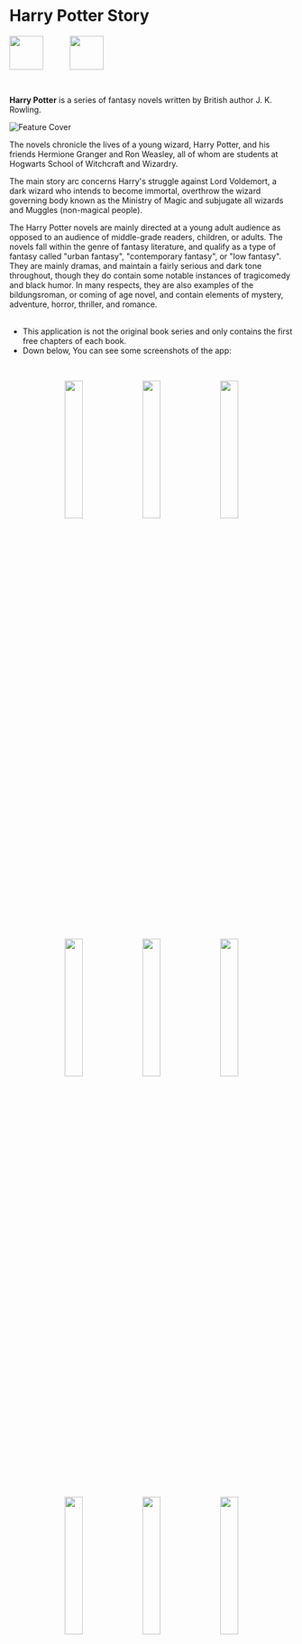 # Harry Potter Story
[<img src="https://db3pap004files.storage.live.com/y4mb-P42Tek45p4GBpLX94uID_MdcDu1y2hUWojJjei1xWDNOFfH-NGbOyGXw8MzvJ6uoXN-ng3Afo1Oxz0-mWt-g-CjHUoyCPU8bJRjlLyliqXf9-CE6cG1Pmr5YEr7gPpuGvhrrOTT8t-x9XQWok-C2BCcF9Xcl6hpIwCxT5LC3jxGNq6uWZpKOtSxCPadcoZ?width=1001&height=334&cropmode=none" height="60" align="middle" />](https://myket.ir/app/com.xeniac.harrypotterstorybooks)
&nbsp;&nbsp;&nbsp;&nbsp;&nbsp;&nbsp;&nbsp;&nbsp;&nbsp;&nbsp;
[<img src="https://db3pap004files.storage.live.com/y4mm_6qsbPPpZLN1hEBEYn4B-HXrdfNxhv1n6OSpAQZugzmAJRzUPY4sZxGBkLSHCJXyFkdKikHP5sT_dafk9KGLTv4J8BNZNO9N_tvn23aFwDJoNjnEyoapGPDymDiRXugbCCgtg76O4JrRUhOMdOXx9yeqg1bHrks65MQLpQc_Qp7nJ9J6hDwA7_S7LzjwypC?width=1024&height=916&cropmode=none" height="60" align="middle" />](https://drive.google.com/file/d/1rNMp6e5C4x-mk46h_gwS_Qirccclahhf/view?usp=sharing)

</br>

**Harry Potter** is a series of fantasy novels written by British author J. K. Rowling.
</br>

![Feature Cover](https://db3pap004files.storage.live.com/y4mQJwRY3y1fAnVWCGHsNQwv6lJz_xHC-QmvQU9UxHIAfHu7pGi91OAswrRaVvO67LXmX6Izco-ugPhkD2oNhD77ejDNnNy6K4_mIrs6vuNFXbbZIW7ETIhZ04W5mYGZg6KUnolEK-Y9fPzR_jWmMvVllLPLKF_NhJV3VSzfzDenJaEe6E6pk_zZYJ9CiUuCEJM?width=1024&height=500&cropmode=none)
</br>

The novels chronicle the lives of a young wizard, Harry Potter, and his friends Hermione Granger and Ron Weasley, all of whom are students at Hogwarts School of Witchcraft and Wizardry.

The main story arc concerns Harry's struggle against Lord Voldemort, a dark wizard who intends to become immortal, overthrow the wizard governing body known as the Ministry of Magic and subjugate all wizards and Muggles (non-magical people).

The Harry Potter novels are mainly directed at a young adult audience as opposed to an audience of middle-grade readers, children, or adults. The novels fall within the genre of fantasy literature, and qualify as a type of fantasy called "urban fantasy", "contemporary fantasy", or "low fantasy". They are mainly dramas, and maintain a fairly serious and dark tone throughout, though they do contain some notable instances of tragicomedy and black humor. In many respects, they are also examples of the bildungsroman, or coming of age novel, and contain elements of mystery, adventure, horror, thriller, and romance.
</br>
</br>

* This application is not the original book series and only contains the first free chapters of each book.
* Down below, You can see some screenshots of the app:
</br>
<p align="middle">
  <img src="https://db3pap004files.storage.live.com/y4m64WlWv8TGIa1Er5m1pMplT-o0NOlhhgGGAwXA2cjK3Mj5rxcOxLNyg6O4wN7TJnGKcFpoL56cmC549g7kK0LloP4zuBxrfw0OEs1543zk7-AxOm_aZ_jd2m606z4VLsI_QpfWMt3km_UmTlUk0j9gML9OWmrvVpCtF2i8Or_YSntUTi1SrjfYcUeCmh6BlCS?width=485&height=1024&cropmode=none" width="25%"/>
  &nbsp;
  <img src="https://db3pap004files.storage.live.com/y4mP5fDQVVQMa4qiwhY7jw7KSs8nX1A57r265VU4slm4Cq7zt16y_ZBzNP1xW54r0qHCpmTQMu7kWINBvWL_taei0ykPIYxmqs8xy2pJgUuIgvFLTpz3I5A05tRE249D2u7_06RqmqTK4OGx-c9acgondXe6ILSzdXYavUCtqwTVTziR3vHN4ZomQJVvDeXq6m5?width=485&height=1024&cropmode=none" width="25%"/>
  &nbsp;
  <img src="https://db3pap004files.storage.live.com/y4mZEat-sHhGXX2iBlj-TswuCKrxjo8Hydbbw_HzR4vDY6Bk_emb32yIm9SFWQZkdyxfITC0xSdSijMab22KJ6warNuu0syav1uLfX51DDziNGJjtSjDTvR7fyfiZRgu5vwEw2g7jEt0bSmyVwlYw5jBOksNZDA2sVj_PZoQrPcs1tTM5bMHO3apZKRMjMHHHdB?width=485&height=1024&cropmode=none" width="25%"/>
</p>
<p align="middle">
  <img src="https://db3pap004files.storage.live.com/y4moZzVcHkOJADcfcaeSbTwo35KpIyw01rcXCZxMpm1mJEhL7k6M0YRdvZYoEj7oZlDFkoyC0HfYBrAz2CsGFNw94B8-NtUo_yz6pI2wxdH_bhr7aoQudAmSLdIncnM3kVpP-59sx2E1aU0bx6WEzvSJL3xpbrs8EXXKJ2d1-agvgRzxWDrPbEkYYyCCSBdsc3h?width=485&height=1024&cropmode=none" width="25%"/>
  &nbsp;
  <img src="https://db3pap004files.storage.live.com/y4mzx_pNfHL_b22CwI6wmTeX2Fa346JtQop8nAsga-mD1rghVOe0YQDiOYi1h6iHOHC5sSDMx2gbZJ4twsMrF6qWZycHsSCZdY4QoMPA7ESiNgM38XYkKLMbozS39MLRxr-WnSoSiD2DxxX10FfWOs0W9iGzb3GVmmZijfbNWlYQvW8cVIEzrGhv3F9Gjolt9EA?width=485&height=1024&cropmode=none" width="25%"/>
  &nbsp;
  <img src="https://db3pap004files.storage.live.com/y4m69rJ4S_qT98JmZ2bHzi6fi1rxGr-bAge_SyBo89yeJ7n5daej2FTNZG12J0RlPIlXWNodmKVE3M9MmGJbqN8_Jg6NgFV140S3LJcnoXcBNTcbYX8I9nnjXzwpcU2HiBsy6I1Cr1IncdxzpcSgfBNi7vI8UepGp4eVeNvTFcExIYqEG4q01VGajJ5OAkrbqO2?width=485&height=1024&cropmode=none" width="25%"/>
</p>
<p align="middle">
  <img src="https://db3pap004files.storage.live.com/y4mWIgBHGb9kG44kOhFba1lXjLW11TSxFu2PVjClVq4ALKBEl9Np9iXvl2C9aZM9N0Ap1-7_kWI1W3FHgk3wYShO1Y3w0g7kM2bUB5btngtjkUWtWmBJqNBy6hr1er3PCgjClGmwXBlD80dPlpPlTs_OZOZY6YKeQkAiryTkQ5qgan34y0O4yZul3L5EAxYX5-b?width=485&height=1024&cropmode=none" width="25%"/>
  &nbsp;
  <img src="https://db3pap004files.storage.live.com/y4mWfBVnc2j5hfX1qogviokpK-h1j9CBM44s5G4sXQQfMwSqSDwiKEgpLC_lTtkHhNKI6islCzpY8P8qaKEO2D78SLk0PAn1saTGPcRuCfTfB-SpPVQE9fsioOSDjA4y__7tAU8pTYH71CybOttHxJIcpR32Zs5t1oV5q9pcdOufJXrNeBUsrlbPM7xEnfxBR6g?width=485&height=1024&cropmode=none" width="25%"/>
  &nbsp;
  <img src="https://db3pap004files.storage.live.com/y4mb2VxHeKTAU3wvwal-qV2c35XJJVQMXAkf7n-MEYXXjpWkhPomVxWgCZ4oCRvDjzgFLMqVsQtyIObInKC98ztNSAIAJV-X83_qCeg2MsdQ1749BrXEApEXlMBfoJG4VKAlr2IxKErpHL6uUbo8BvssRwNfUstlKNsN2n433daUF-VU5snH8V2ab09IC7kpAPO?width=485&height=1024&cropmode=none" width="25%"/>
</p>
